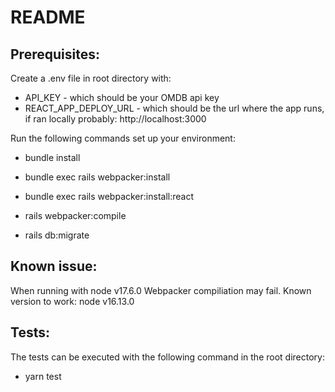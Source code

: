 # README

## Prerequisites:

Create a .env file in root directory with:
  * API_KEY - which should be your OMDB api key
  * REACT_APP_DEPLOY_URL - which should be the url where the app runs, if ran locally probably: http://localhost:3000

Run the following commands set up your environment:
  * bundle install

  * bundle exec rails webpacker:install

  * bundle exec rails webpacker:install:react

  * rails webpacker:compile

  * rails db:migrate

## Known issue:
When running with node v17.6.0 Webpacker compiliation may fail.
Known version to work: node v16.13.0

## Tests:

The tests can be executed with the following command in the root directory:
  * yarn test

